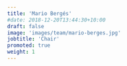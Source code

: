 ```yaml
---
title: 'Mario Bergés'
#date: 2018-12-20T13:44:30+10:00
draft: false
image: 'images/team/mario-berges.jpg'
jobtitle: 'Chair'
promoted: true
weight: 1
---
```

